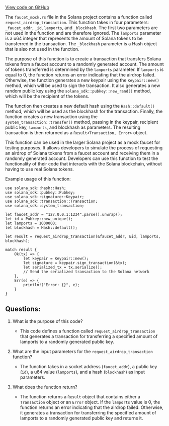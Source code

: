 
[View code on GitHub](https://github.com/solana-labs/solana/blob/master/faucet/src/faucet_mock.rs)

The `faucet_mock.rs` file in the Solana project contains a function called `request_airdrop_transaction`. This function takes in four parameters: `_faucet_addr`, `_id`, `lamports`, and `_blockhash`. The first two parameters are not used in the function and are therefore ignored. The `lamports` parameter is a u64 integer that represents the amount of Solana tokens to be transferred in the transaction. The `_blockhash` parameter is a Hash object that is also not used in the function.

The purpose of this function is to create a transaction that transfers Solana tokens from a faucet account to a randomly generated account. The amount of tokens transferred is determined by the `lamports` parameter. If `lamports` is equal to 0, the function returns an error indicating that the airdrop failed. Otherwise, the function generates a new keypair using the `Keypair::new()` method, which will be used to sign the transaction. It also generates a new random public key using the `solana_sdk::pubkey::new_rand()` method, which will be the recipient of the tokens.

The function then creates a new default hash using the `Hash::default()` method, which will be used as the blockhash for the transaction. Finally, the function creates a new transaction using the `system_transaction::transfer()` method, passing in the keypair, recipient public key, `lamports`, and blockhash as parameters. The resulting transaction is then returned as a `Result<Transaction, Error>` object.

This function can be used in the larger Solana project as a mock faucet for testing purposes. It allows developers to simulate the process of requesting an airdrop of Solana tokens from a faucet account and receiving them in a randomly generated account. Developers can use this function to test the functionality of their code that interacts with the Solana blockchain, without having to use real Solana tokens. 

Example usage of this function:

```
use solana_sdk::hash::Hash;
use solana_sdk::pubkey::Pubkey;
use solana_sdk::signature::Keypair;
use solana_sdk::transaction::Transaction;
use solana_sdk::system_transaction;

let faucet_addr = "127.0.0.1:1234".parse().unwrap();
let id = Pubkey::new_unique();
let lamports = 1000000;
let blockhash = Hash::default();

let result = request_airdrop_transaction(&faucet_addr, &id, lamports, blockhash);

match result {
    Ok(tx) => {
        let keypair = Keypair::new();
        let signature = keypair.sign_transaction(&tx);
        let serialized_tx = tx.serialize();
        // Send the serialized transaction to the Solana network
    },
    Err(e) => {
        println!("Error: {}", e);
    }
}
```
## Questions: 
 1. What is the purpose of this code?
    - This code defines a function called `request_airdrop_transaction` that generates a transaction for transferring a specified amount of lamports to a randomly generated public key.

2. What are the input parameters for the `request_airdrop_transaction` function?
    - The function takes in a socket address (`faucet_addr`), a public key (`id`), a u64 value (`lamports`), and a hash (`blockhash`) as input parameters.

3. What does the function return?
    - The function returns a `Result` object that contains either a `Transaction` object or an `Error` object. If the `lamports` value is 0, the function returns an error indicating that the airdrop failed. Otherwise, it generates a transaction for transferring the specified amount of lamports to a randomly generated public key and returns it.
